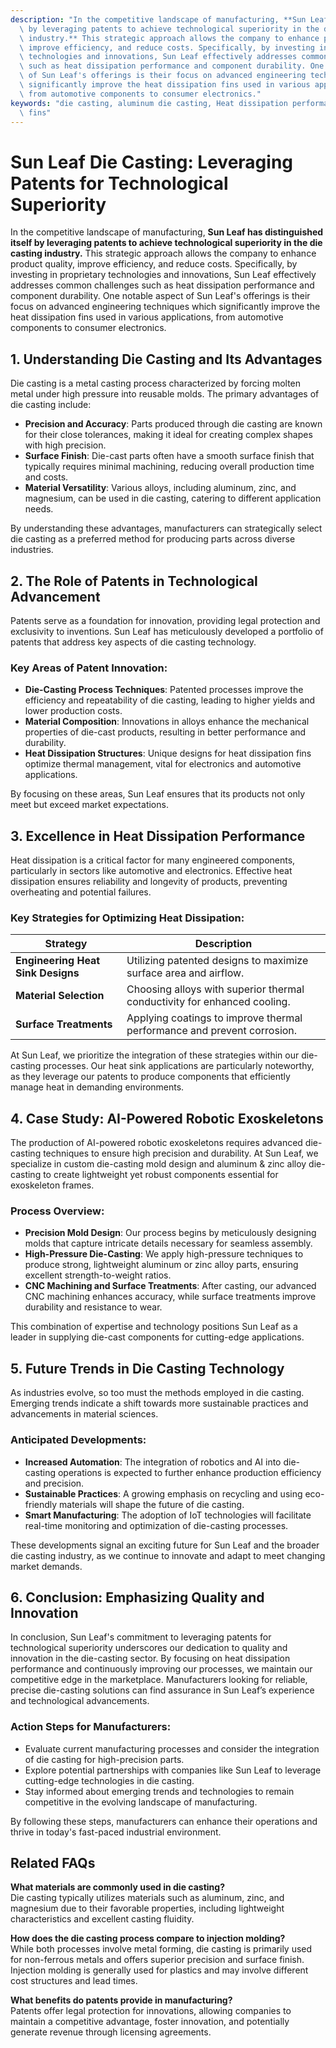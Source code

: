 ```yaml
---
description: "In the competitive landscape of manufacturing, **Sun Leaf has distinguished itself\
  \ by leveraging patents to achieve technological superiority in the die casting\
  \ industry.** This strategic approach allows the company to enhance product quality,\
  \ improve efficiency, and reduce costs. Specifically, by investing in proprietary\
  \ technologies and innovations, Sun Leaf effectively addresses common challenges\
  \ such as heat dissipation performance and component durability. One notable aspect\
  \ of Sun Leaf's offerings is their focus on advanced engineering techniques which\
  \ significantly improve the heat dissipation fins used in various applications,\
  \ from automotive components to consumer electronics."
keywords: "die casting, aluminum die casting, Heat dissipation performance, Heat dissipation\
  \ fins"
---
```

# Sun Leaf Die Casting: Leveraging Patents for Technological Superiority

In the competitive landscape of manufacturing, **Sun Leaf has distinguished itself by leveraging patents to achieve technological superiority in the die casting industry.** This strategic approach allows the company to enhance product quality, improve efficiency, and reduce costs. Specifically, by investing in proprietary technologies and innovations, Sun Leaf effectively addresses common challenges such as heat dissipation performance and component durability. One notable aspect of Sun Leaf's offerings is their focus on advanced engineering techniques which significantly improve the heat dissipation fins used in various applications, from automotive components to consumer electronics.

## 1. Understanding Die Casting and Its Advantages

Die casting is a metal casting process characterized by forcing molten metal under high pressure into reusable molds. The primary advantages of die casting include:

- **Precision and Accuracy**: Parts produced through die casting are known for their close tolerances, making it ideal for creating complex shapes with high precision.
- **Surface Finish**: Die-cast parts often have a smooth surface finish that typically requires minimal machining, reducing overall production time and costs.
- **Material Versatility**: Various alloys, including aluminum, zinc, and magnesium, can be used in die casting, catering to different application needs.

By understanding these advantages, manufacturers can strategically select die casting as a preferred method for producing parts across diverse industries.

## 2. The Role of Patents in Technological Advancement

Patents serve as a foundation for innovation, providing legal protection and exclusivity to inventions. Sun Leaf has meticulously developed a portfolio of patents that address key aspects of die casting technology. 

### Key Areas of Patent Innovation:

- **Die-Casting Process Techniques**: Patented processes improve the efficiency and repeatability of die casting, leading to higher yields and lower production costs.
- **Material Composition**: Innovations in alloys enhance the mechanical properties of die-cast products, resulting in better performance and durability.
- **Heat Dissipation Structures**: Unique designs for heat dissipation fins optimize thermal management, vital for electronics and automotive applications.

By focusing on these areas, Sun Leaf ensures that its products not only meet but exceed market expectations.

## 3. Excellence in Heat Dissipation Performance

Heat dissipation is a critical factor for many engineered components, particularly in sectors like automotive and electronics. Effective heat dissipation ensures reliability and longevity of products, preventing overheating and potential failures. 

### Key Strategies for Optimizing Heat Dissipation:

| Strategy                         | Description                                                               |
|----------------------------------|---------------------------------------------------------------------------|
| **Engineering Heat Sink Designs**| Utilizing patented designs to maximize surface area and airflow.        |
| **Material Selection**           | Choosing alloys with superior thermal conductivity for enhanced cooling. |
| **Surface Treatments**           | Applying coatings to improve thermal performance and prevent corrosion.  |

At Sun Leaf, we prioritize the integration of these strategies within our die-casting processes. Our heat sink applications are particularly noteworthy, as they leverage our patents to produce components that efficiently manage heat in demanding environments.

## 4. Case Study: AI-Powered Robotic Exoskeletons

The production of AI-powered robotic exoskeletons requires advanced die-casting techniques to ensure high precision and durability. At Sun Leaf, we specialize in custom die-casting mold design and aluminum & zinc alloy die-casting to create lightweight yet robust components essential for exoskeleton frames. 

### Process Overview:

- **Precision Mold Design**: Our process begins by meticulously designing molds that capture intricate details necessary for seamless assembly.
- **High-Pressure Die-Casting**: We apply high-pressure techniques to produce strong, lightweight aluminum or zinc alloy parts, ensuring excellent strength-to-weight ratios.
- **CNC Machining and Surface Treatments**: After casting, our advanced CNC machining enhances accuracy, while surface treatments improve durability and resistance to wear.

This combination of expertise and technology positions Sun Leaf as a leader in supplying die-cast components for cutting-edge applications.

## 5. Future Trends in Die Casting Technology

As industries evolve, so too must the methods employed in die casting. Emerging trends indicate a shift towards more sustainable practices and advancements in material sciences. 

### Anticipated Developments:

- **Increased Automation**: The integration of robotics and AI into die-casting operations is expected to further enhance production efficiency and precision.
- **Sustainable Practices**: A growing emphasis on recycling and using eco-friendly materials will shape the future of die casting.
- **Smart Manufacturing**: The adoption of IoT technologies will facilitate real-time monitoring and optimization of die-casting processes.

These developments signal an exciting future for Sun Leaf and the broader die casting industry, as we continue to innovate and adapt to meet changing market demands.

## 6. Conclusion: Emphasizing Quality and Innovation

In conclusion, Sun Leaf's commitment to leveraging patents for technological superiority underscores our dedication to quality and innovation in the die-casting sector. By focusing on heat dissipation performance and continuously improving our processes, we maintain our competitive edge in the marketplace. Manufacturers looking for reliable, precise die-casting solutions can find assurance in Sun Leaf’s experience and technological advancements.

### Action Steps for Manufacturers:

- Evaluate current manufacturing processes and consider the integration of die casting for high-precision parts.
- Explore potential partnerships with companies like Sun Leaf to leverage cutting-edge technologies in die casting.
- Stay informed about emerging trends and technologies to remain competitive in the evolving landscape of manufacturing.

By following these steps, manufacturers can enhance their operations and thrive in today's fast-paced industrial environment. 

## Related FAQs

**What materials are commonly used in die casting?**  
Die casting typically utilizes materials such as aluminum, zinc, and magnesium due to their favorable properties, including lightweight characteristics and excellent casting fluidity.

**How does the die casting process compare to injection molding?**  
While both processes involve metal forming, die casting is primarily used for non-ferrous metals and offers superior precision and surface finish. Injection molding is generally used for plastics and may involve different cost structures and lead times.

**What benefits do patents provide in manufacturing?**  
Patents offer legal protection for innovations, allowing companies to maintain a competitive advantage, foster innovation, and potentially generate revenue through licensing agreements.
